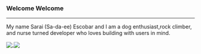 ### Welcome Welcome 

----------------------------------------------------------------------------------------------------------------------------------

My name Sarai (Sa-da-ee) Escobar and I am a dog enthusiast,rock climber, and nurse turned developer who loves building with users in mind. 

<!-- [![Sarai's GitHub stats](https://github-readme-stats.vercel.app/api?username=saraiee17&theme=gradient)](https://github.com/saraiee17/github-readme-stats)
[![Top Langs](https://github-readme-stats.vercel.app/api/top-langs/?username=saraiee17&layout=compact)](https://github.com/saraiee17/github-readme-stats) -->

<a href="https://github-readme-stats.vercel.app/api?username=saraiee17">
  <img align="center" src="https://github.com/saraiee17/github-readme-stats"/>
</a>
<a href="https://github-readme-stats.vercel.app/api/top-langs/?username=saraiee17&layout=compact">
  <img align="center" src="https://github.com/saraiee17/github-readme-stats" />
</a>
